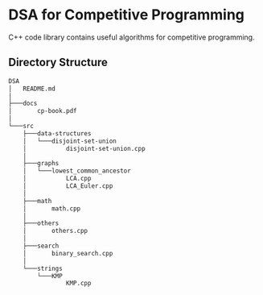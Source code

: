 # DSA for Competitive Programming

C++ code library contains useful algorithms for competitive programming.

## Directory Structure

```bash
DSA
│   README.md
│
├───docs
│       cp-book.pdf
│
└───src
    ├───data-structures
    │   └───disjoint-set-union
    │           disjoint-set-union.cpp
    │
    ├───graphs
    │   └───lowest_common_ancestor
    │           LCA.cpp
    │           LCA_Euler.cpp
    │
    ├───math
    │       math.cpp
    │
    ├───others
    │       others.cpp
    │
    ├───search
    │       binary_search.cpp
    │
    └───strings
        └───KMP
                KMP.cpp
```
